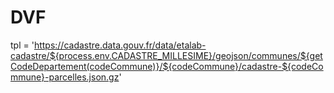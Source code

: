 
# DVF
tpl = 'https://cadastre.data.gouv.fr/data/etalab-cadastre/${process.env.CADASTRE_MILLESIME}/geojson/communes/${getCodeDepartement(codeCommune)}/${codeCommune}/cadastre-${codeCommune}-parcelles.json.gz'
